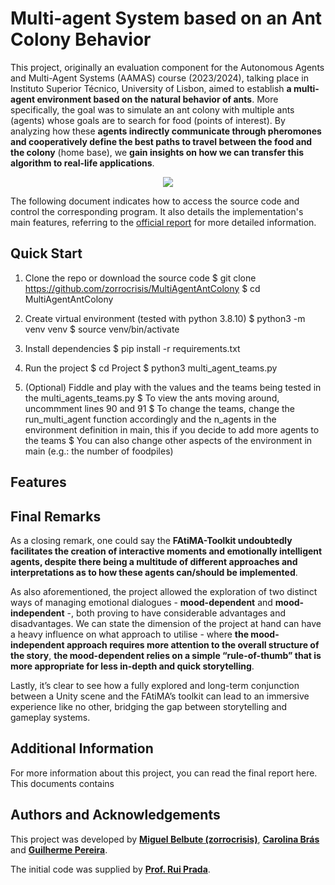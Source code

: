 # **Multi-agent System based on an Ant Colony Behavior**
This project, originally an evaluation component for the Autonomous Agents and Multi-Agent Systems (AAMAS) course (2023/2024), talking place in Instituto Superior Técnico, University of Lisbon, aimed to establish **a multi-agent environment based on the natural behavior of ants**. More specifically, the goal was to simulate an ant colony with multiple ants (agents) whose goals are to search for food (points of interest). By analyzing how
these **agents indirectly communicate through pheromones and cooperatively define the best paths to travel between the food and the colony** (home base), we **gain insights on how we can transfer this algorithm to real-life applications**.

<p align="center">
  <img src="https://github.com/user-attachments/assets/bb905197-ad43-483c-a50e-878c030a734d" />
</p>

The following document indicates how to access the source code and control the corresponding program. It also details the implementation's main features, referring to the [official report](https://github.com/zorrocrisis/MultiAgentAntColony/blob/main/Report%20-%20Multi-agent%20System%20based%20on%20an%20Ant%20Colony%20Behavior.pdf) for more detailed information.

## **Quick Start**

1. Clone the repo or download the source code
   $ git clone https://github.com/zorrocrisis/MultiAgentAntColony
    $ cd MultiAgentAntColony

1. Create virtual environment (tested with python 3.8.10)
    $ python3 -m venv venv
    $ source venv/bin/activate

3. Install dependencies
    $ pip install -r requirements.txt

4. Run the project
    $ cd Project
    $ python3 multi_agent_teams.py

5. (Optional) Fiddle and play with the values and the teams being tested in the multi_agents_teams.py
    $ To view the ants moving around, uncommment lines 90 and 91
    $ To change the teams, change the run_multi_agent function accordingly and the n_agents in the environment definition in main, this if you decide to add more agents to the teams
    $ You can also change other aspects of the environment in main (e.g.: the number of foodpiles)

## **Features**


## **Final Remarks**
As a closing remark, one could say the **FAtiMA-Toolkit undoubtedly facilitates the creation of interactive moments and emotionally intelligent agents, despite there being a multitude of different approaches and interpretations as to how these agents can/should be implemented**.

As also aforementioned, the project allowed the exploration of two distinct ways of managing emotional dialogues - **mood-dependent** and **mood-independent** -, both proving to have considerable advantages and disadvantages. We can state the dimension of the project at hand can have a heavy influence on what approach to utilise - where **the mood-independent approach requires more attention to the overall structure of the story**, **the mood-dependent relies on a simple “rule-of-thumb” that is more appropriate for less in-depth and quick storytelling**.

Lastly, it’s clear to see how a fully explored and long-term conjunction between a Unity scene and the FAtiMA’s toolkit can lead to an immersive experience like no other, bridging the gap between storytelling and gameplay systems.

## **Additional Information**
For more information about this project, you can read the final report here. This documents contains 
  
## **Authors and Acknowledgements**

This project was developed by **[Miguel Belbute (zorrocrisis)](https://github.com/zorrocrisis)**, **[Carolina Brás](https://github.com/carolinabras)** and **[Guilherme Pereira](https://github.com/the-Kob)**.

The initial code was supplied by **[Prof. Rui Prada](https://fenix.tecnico.ulisboa.pt/homepage/ist32219)**.
